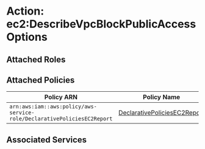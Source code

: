 # Action: ec2:DescribeVpcBlockPublicAccessOptions

## Attached Roles

## Attached Policies

| Policy ARN | Policy Name |
|------------|-------------|
| `arn:aws:iam::aws:policy/aws-service-role/DeclarativePoliciesEC2Report` | [DeclarativePoliciesEC2Report](../policies.md#declarativepoliciesec2report) |

## Associated Services

